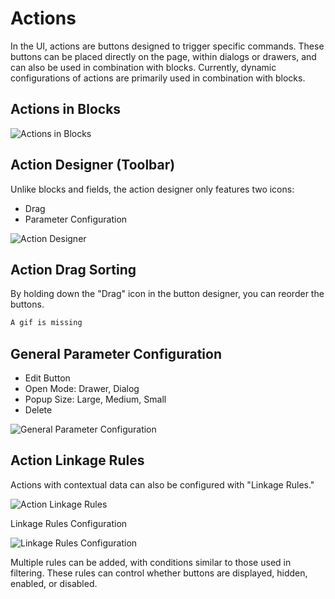 # Actions

In the UI, actions are buttons designed to trigger specific commands. These buttons can be placed directly on the page, within dialogs or drawers, and can also be used in combination with blocks. Currently, dynamic configurations of actions are primarily used in combination with blocks.

## Actions in Blocks

![Actions in Blocks](https://static-docs.nocobase.com/3e69f1f2991842ecad640705bc9feda4.png)

## Action Designer (Toolbar)

Unlike blocks and fields, the action designer only features two icons:

- Drag
- Parameter Configuration

![Action Designer](https://static-docs.nocobase.com/007422d42678c54f79668dfafe69b60e.png)

## Action Drag Sorting

By holding down the "Drag" icon in the button designer, you can reorder the buttons.

```bash
A gif is missing
```

## General Parameter Configuration

- Edit Button
- Open Mode: Drawer, Dialog
- Popup Size: Large, Medium, Small
- Delete

![General Parameter Configuration](https://static-docs.nocobase.com/e99916932f6c4d58bcad4d892b5daf15.png)

## Action Linkage Rules

Actions with contextual data can also be configured with "Linkage Rules."

![Action Linkage Rules](https://static-docs.nocobase.com/c431434a285278ea00bedf9e4dac4d45.png)

Linkage Rules Configuration

![Linkage Rules Configuration](https://static-docs.nocobase.com/149c049bb0c0ce931c6c0333e12b0610.png)

Multiple rules can be added, with conditions similar to those used in filtering. These rules can control whether buttons are displayed, hidden, enabled, or disabled.

